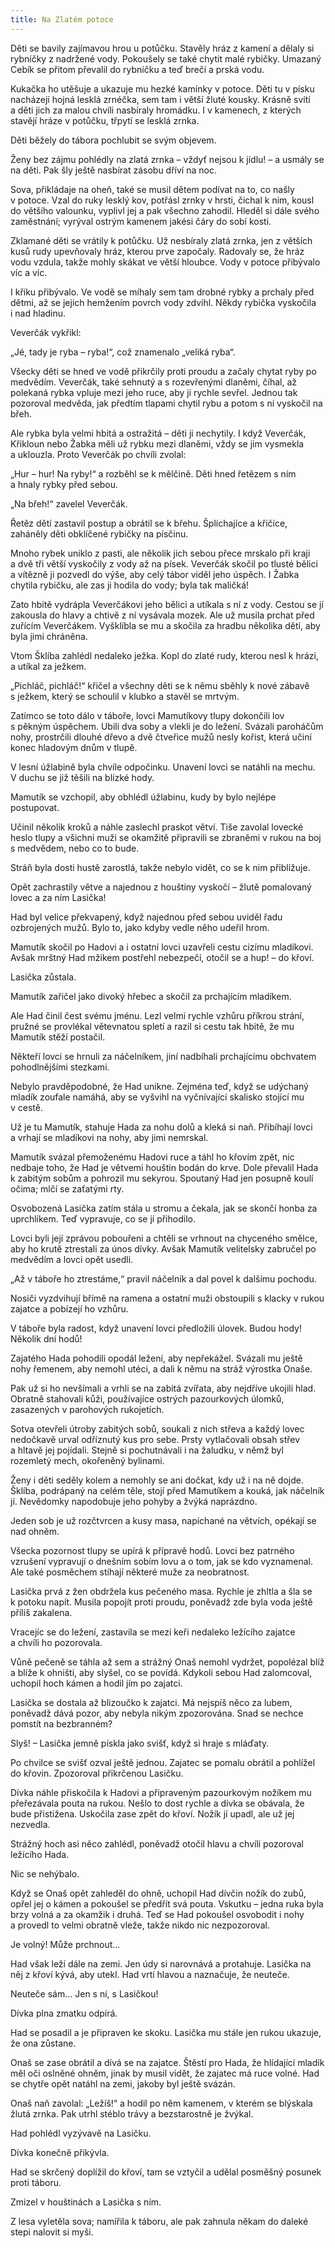 ```yaml
---
title: Na Zlatém potoce
---
```


Děti se bavily zajímavou hrou u potůčku. Stavěly hráz z kamení a dělaly si rybníčky z nadržené vody. Pokoušely se také chytit malé rybičky. Umazaný Cebík se přitom převalil do rybníčku a teď brečí a prská vodu.

Kukačka ho utěšuje a ukazuje mu hezké kamínky v potoce. Děti tu v písku nacházejí hojná lesklá zrnéčka, sem tam i větší žluté kousky. Krásně svítí a děti jich za malou chvíli nasbíraly hromádku. I v kamenech, z kterých stavějí hráze v potůčku, třpytí se lesklá zrnka.

Děti běžely do tábora pochlubit se svým objevem.

Ženy bez zájmu pohlédly na zlatá zrnka – vždyť nejsou k jídlu! – a usmály se na děti. Pak šly ještě nasbírat zásobu dříví na noc.

Sova, přikládaje na oheň, také se musil dětem podívat na to, co našly v potoce. Vzal do ruky lesklý kov, potřásl zrnky v hrsti, čichal k nim, kousl do většího valounku, vyplivl jej a pak všechno zahodil. Hleděl si dále svého zaměstnání; vyrýval ostrým kamenem jakési čáry do sobí kosti.

Zklamané děti se vrátily k potůčku. Už nesbíraly zlatá zrnka, jen z větších kusů rudy upevňovaly hráz, kterou prve započaly. Radovaly se, že hráz vodu vzdula, takže mohly skákat ve větší hloubce. Vody v potoce přibývalo víc a víc.

I křiku přibývalo. Ve vodě se míhaly sem tam drobné rybky a prcha­ly před dětmi, až se jejich hemžením povrch vody zdvihl. Někdy rybička vyskočila i nad hladinu.

Veverčák vykřikl:

„Jé, tady je ryba – ryba!“, což znamenalo „veliká ryba“.

Všecky děti se hned ve vodě přikrčily proti proudu a začaly chytat ryby po medvědím. Veverčák, také sehnutý a s rozevřenými dlaněmi, číhal, až polekaná rybka vpluje mezi jeho ruce, aby ji rychle sevřel. Jednou tak pozoroval medvěda, jak předtím tlapami chytil rybu a potom s ní vyskočil na břeh.

Ale rybka byla velmi hbitá a ostražitá – děti ji nechytily. I když Veverčák, Křikloun nebo Žabka měli už rybku mezi dlaněmi, vždy se jim vysmekla a uklouzla. Proto Veverčák po chvíli zvolal:

„Hur – hur! Na ryby!“ a rozběhl se k mělčině. Děti hned řetězem s ním a hnaly rybky před sebou.

„Na břeh!“ zavelel Veverčák.

Řetěz dětí zastavil postup a obrátil se k břehu. Šplíchajíce a křičíce, zaháněly děti obklíčené rybičky na písčinu.

Mnoho rybek uniklo z pasti, ale několik jich sebou přece mrskalo při kraji a dvě tři větší vyskočily z vody až na písek. Veverčák skočil po tlusté bělici a vítězně ji pozvedl do výše, aby celý tábor viděl jeho úspěch. I Žabka chytila rybičku, ale zas ji hodila do vody; byla tak maličká!

Zato hbitě vydrápla Veverčákovi jeho bělici a utíkala s ní z vody. Cestou se jí zakousla do hlavy a chtivě z ní vysávala mozek. Ale už musila prchat před zuřícím Veverčákem. Vyšklíbla se mu a skočila za hradbu několika dětí, aby byla jimi chráněna.

Vtom Šklíba zahlédl nedaleko ježka. Kopl do zlaté rudy, kterou nesl k hrázi, a utíkal za ježkem.

„Pichláč, pichláč!“ křičel a všechny děti se k němu sběhly k nové zábavě s ježkem, který se schoulil v klubko a stavěl se mrtvým.

Zatímco se toto dálo v táboře, lovci Mamutíkovy tlupy dokončili lov s pěkným úspěchem. Ubili dva soby a vlekli je do ležení. Svázali paroháčům nohy, prostrčili dlouhé dřevo a dvě čtveřice mužů nesly kořist, která učiní konec hladovým dnům v tlupě.

V lesní úžlabině byla chvíle odpočinku. Unavení lovci se natáhli na mechu. V duchu se již těšili na blízké hody.

Mamutík se vzchopil, aby obhlédl úžlabinu, kudy by bylo nejlépe postupovat.

Učinil několik kroků a náhle zaslechl praskot větví. Tiše zavolal lovecké heslo tlupy a všichni muži se okamžitě připravili se zbraněmi v rukou na boj s medvědem, nebo co to bude.

Stráň byla dosti hustě zarostlá, takže nebylo vidět, co se k nim přibližuje.

Opět zachrastily větve a najednou z houštiny vyskočí – žlutě pomalovaný lovec a za ním Lasička!

Had byl velice překvapený, když najednou před sebou uviděl řadu ozbrojených mužů. Bylo to, jako kdyby vedle něho udeřil hrom.

Mamutík skočil po Hadovi a i ostatní lovci uzavřeli cestu cizímu mladíkovi. Avšak mrštný Had mžikem postřehl nebezpečí, otočil se a hup! – do křoví.

Lasička zůstala.

Mamutík zařičel jako divoký hřebec a skočil za prchajícím mladíkem.

Ale Had činil čest svému jménu. Lezl velmi rychle vzhůru příkrou strání, pružné se provlékal větevnatou spletí a razil si cestu tak hbitě, že mu Mamutík stěží postačil.

Někteří lovci se hrnuli za náčelníkem, jiní nadbíhali prchajícímu obchvatem pohodlnějšími stezkami.

Nebylo pravděpodobné, že Had unikne. Zejména teď, když se udýchaný mladík zoufale namáhá, aby se vyšvihl na vyčnívající skalisko stojící mu v cestě.

Už je tu Mamutík, stahuje Hada za nohu dolů a kleká si naň. Přibíhají lovci a vrhají se mladíkovi na nohy, aby jimi nemrskal.

Mamutík svázal přemoženému Hadovi ruce a táhl ho křovím zpět, nic nedbaje toho, že Had je větvemi houštin bodán do krve. Dole převalil Hada k zabitým sobům a pohrozil mu sekyrou. Spoutaný Had jen posupně koulí očima; mlčí se zaťatými rty.

Osvobozená Lasička zatím stála u stromu a čekala, jak se skončí honba za uprchlíkem. Teď vypravuje, co se jí přihodilo.

Lovci byli její zprávou pobouřeni a chtěli se vrhnout na chyceného smělce, aby ho krutě ztrestali za únos dívky. Avšak Mamutík velitelsky zabručel po medvědím a lovci opět usedli.

„Až v táboře ho ztrestáme,“ pravil náčelník a dal povel k dalšímu pochodu.

Nosiči vyzdvihují břímě na ramena a ostatní muži obstoupili s klacky v rukou zajatce a pobízejí ho vzhůru.

V táboře byla radost, když unavení lovci předložili úlovek. Budou hody! Několik dní hodů!

Zajatého Hada pohodili opodál ležení, aby nepřekážel. Svázali mu ještě nohy řemenem, aby nemohl utéci, a dali k němu na stráž výrostka Onaše.

Pak už si ho nevšímali a vrhli se na zabitá zvířata, aby nejdříve ukojili hlad. Obratně stahovali kůži, používajíce ostrých pazourkových úlomků, zasazených v parohových rukojetích.

Sotva otevřeli útroby zabitých sobů, soukali z nich střeva a každý lovec nedočkavě urval odříznutý kus pro sebe. Prsty vytlačovali obsah střev a hltavě jej pojídali. Stejně si pochutnávali i na žaludku, v němž byl rozemletý mech, okořeněný bylinami.

Ženy i děti seděly kolem a nemohly se ani dočkat, kdy už i na ně dojde. Šklíba, podrápaný na celém těle, stojí před Mamutíkem a kouká, jak náčelník jí. Nevědomky napodobuje jeho pohyby a žvýká naprázdno.

Jeden sob je už rozčtvrcen a kusy masa, napíchané na větvích, opékají se nad ohněm.

Všecka pozornost tlupy se upírá k přípravě hodů. Lovci bez patrného vzrušení vypravují o dnešním sobím lovu a o tom, jak se kdo vyznamenal. Ale také posměchem stíhají některé muže za ne­obratnost.

Lasička prvá z žen obdržela kus pečeného masa. Rychle je zhltla a šla se k potoku napít. Musila popojít proti proudu, poněvadž zde byla voda ještě příliš zakalena.

Vracejíc se do ležení, zastavila se mezi keři nedaleko ležícího zajatce a chvíli ho pozorovala.

Vůně pečeně se táhla až sem a strážný Onaš nemohl vydržet, popolézal blíž a blíže k ohništi, aby slyšel, co se povídá. Kdykoli sebou Had zalomcoval, uchopil hoch kámen a hodil jím po zajatci.

Lasička se dostala až blizoučko k zajatci. Má nejspíš něco za lubem, poněvadž dává pozor, aby nebyla nikým zpozorována. Snad se nechce pomstít na bezbranném?

Slyš! – Lasička jemně pískla jako svišť, když si hraje s mláďaty.

Po chvilce se svišť ozval ještě jednou. Zajatec se pomalu obrátil a pohlížel do křovin. Zpozoroval přikrčenou Lasičku.

Dívka náhle přiskočila k Hadovi a připraveným pazourkovým nožíkem mu přeřezávala pouta na rukou. Nešlo to dost rychle a dívka se obávala, že bude přistižena. Uskočila zase zpět do křoví. Nožík jí upadl, ale už jej nezvedla.

Strážný hoch asi něco zahlédl, poněvadž otočil hlavu a chvíli pozoroval ležícího Hada.

Nic se nehýbalo.

Když se Onaš opět zahleděl do ohně, uchopil Had dívčin nožík do zubů, opřel jej o kámen a pokoušel se předřít svá pouta. Vskutku – jedna ruka byla brzy volná a za okamžik i druhá. Teď se Had pokoušel osvobodit i nohy a provedl to velmi obratně vleže, takže nikdo nic nezpozoroval.

Je volný! Může prchnout…

Had však leží dále na zemi. Jen údy si narovnává a protahuje. Lasička na něj z křoví kývá, aby utekl. Had vrtí hlavou a naznačuje, že neuteče.

Neuteče sám… Jen s ní, s Lasičkou!

Dívka plna zmatku odpírá.

Had se posadil a je připraven ke skoku. Lasička mu stále jen rukou ukazuje, že ona zůstane.

Onaš se zase obrátil a dívá se na zajatce. Štěstí pro Hada, že hlídající mladík měl oči oslněné ohněm, jinak by musil vidět, že zajatec má ruce volné. Had se chytře opět natáhl na zemi, jakoby byl ještě svázán.

Onaš naň zavolal: „Ležíš!“ a hodil po něm kamenem, v kterém se blýskala žlutá zrnka. Pak utrhl stéblo trávy a bezstarostně je žvýkal.

Had pohlédl vyzývavě na Lasičku.

Dívka konečně přikývla.

Had se skrčený doplížil do křoví, tam se vztyčil a udělal posměšný posunek proti táboru.

Zmizel v houštinách a Lasička s ním.

Z lesa vyletěla sova; namířila k táboru, ale pak zahnula někam do daleké stepi nalovit si myši.
